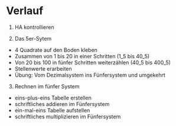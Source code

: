 Verlauf
=======

1. HA kontrollieren

2. Das 5er-Sytem
  - 4 Quadrate auf den Boden kleben
  - Zusammen von 1 bis 20 in einer Schritten (1_5 bis 40_5)
  - Von 20 bis 100 in fünfer Schritten weiterzählen (40_5 bis 400_5)
  - Stellenwerte erarbeiten
  - Übung: Vom Dezimalsystem ins Fünfersystem und umgekehrt

3. Rechnen im fünfer System
  - eins-plus-eins Tabelle erstellen
  - schriftliches addieren im Fünfersystem
  - ein-mal-eins Tabelle aufstellen
  - schriftliches multiplizieren im Fünfersystem
